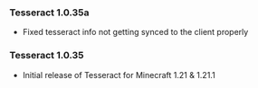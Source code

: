 ### Tesseract 1.0.35a
- Fixed tesseract info not getting synced to the client properly

### Tesseract 1.0.35
- Initial release of Tesseract for Minecraft 1.21 & 1.21.1
